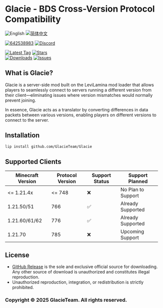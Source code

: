 # Glacie - BDS Cross-Version Protocol Compatibility

![English](https://img.shields.io/badge/English-inactive?style=for-the-badge)
[![简体中文](https://img.shields.io/badge/简体中文-informational?style=for-the-badge)](README.zh.md)

[![642538983](https://img.shields.io/badge/642538983-pink?style=for-the-badge&logo=qq)](https://qm.qq.com/q/1yn1ZHEoyY)
[![Discord](https://img.shields.io/discord/1346034987136192523?style=for-the-badge&logo=discord)](https://discord.gg/7uJNS3tNa6)

[![Latest Tag](https://img.shields.io/github/v/tag/GlacieTeam/Glacie?label=Latest%20Tag&style=for-the-badge)](https://github.com/GlacieTeam/Glacie/releases)
[![Stars](https://img.shields.io/github/stars/GlacieTeam/Glacie.svg?style=for-the-badge)](https://github.com/GlacieTeam/Glacie/stargazers)  
[![Downloads](https://img.shields.io/github/downloads/GlacieTeam/Glacie/total?style=for-the-badge&color=%2300ff00)](https://github.com/GlacieTeam/Glacie/releases)
[![Issues](https://img.shields.io/github/issues/GlacieTeam/Glacie.svg?style=for-the-badge)](https://github.com/GlacieTeam/Glacie/issues)

## What is Glacie?
Glacie is a server-side mod built on the LeviLamina mod loader that allows players to seamlessly connect to servers running a different version from their client—eliminating issues where version mismatches would normally prevent joining.

In essence, Glacie acts as a translator by converting differences in data packets between various versions, enabling players on different versions to connect to the server.


## Installation

```bash
lip install github.com/GlacieTeam/Glacie
```

## Supported Clients
| Minecraft Version | Protocol Version | Support Status     | Support Planned    |
| ----------------- | ---------------- | ------------------ | ------------------ |
| <= 1.21.4x        | <= 748           | :x:                | No Plan to Support |
| 1.21.50/51        | 766              | :white_check_mark: | Already Supported  |
| 1.21.60/61/62     | 776              | :white_check_mark: | Already Supported  |
| 1.21.70           | 785              | :x:                | Upcoming Support   |

## License
- [GitHub Release](https://github.com/GlacieTeam/Glacie/releases) is the sole and exclusive official source for downloading. Any other source of download is unauthorized and constitutes illegal reproduction. 
- Unauthorized reproduction, integration, or redistribution is strictly prohibited.

### Copyright © 2025 GlacieTeam. All rights reserved.
